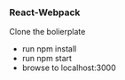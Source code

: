 ### React-Webpack

Clone the bolierplate

* run npm install
* run npm start
* browse to localhost:3000
